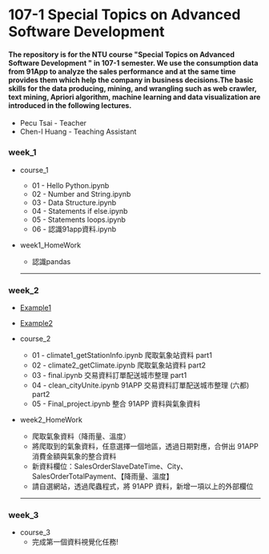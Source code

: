 # 107-1 Special Topics on Advanced Software Development
#### The repository is for the NTU course "Special Topics on Advanced Software Development " in 107-1 semester. We use the consumption data from 91App to analyze the sales performance and at the same time provides them which help the company in business decisions.The basic skills for the data producing, mining, and wrangling such as web crawler, text mining, Apriori algorithm, machine learning and data visualization are introduced in the following lectures.
- Pecu Tsai - Teacher
- Chen-I Huang - Teaching Assistant

### week_1

- course_1
    - 01 - Hello Python.ipynb
    - 02 - Number and String.ipynb
    - 03 - Data Structure.ipynb
    - 04 - Statements if else.ipynb
    - 05 - Statements loops.ipynb
    - 06 - 認識91app資料.ipynb
 
- week1_HomeWork
    - 認識pandas
    
    ---------------------------------------
    
### week_2
- [Example1](https://github.com/nalol831123/107PythonCSX/blob/master/week_2/course_2/Final_project.ipynb "link")
- [Example2](https://github.com/nalol831123/107PythonCSX/blob/master/week_2/Week2_Demo.ipynb "link")
- course_2
    - 01 - climate1_getStationInfo.ipynb 爬取氣象站資料 part1
    - 02 - climate2_getClimate.ipynb 爬取氣象站資料 part2
    - 03 - final.ipynb 交易資料訂單配送城市整理 part1
    - 04 - clean_cityUnite.ipynb 91APP 交易資料訂單配送城市整理 (六都) part2
    - 05 - Final_project.ipynb 整合 91APP 資料與氣象資料
 
- week2_HomeWork
    - 爬取氣象資料（降雨量、溫度）
    - 將爬取到的氣象資料，任意選擇一個地區，透過日期對應，合併出 91APP 消費金額與氣象的整合資料
    - 新資料欄位：SalesOrderSlaveDateTime、City、SalesOrderTotalPayment、【降雨量、溫度】
    - 請自選網站，透過爬蟲程式，將 91APP 資料，新增一項以上的外部欄位
    
    ---------------------------------------
    
### week_3

- course_3
    - 完成第一個資料視覺化任務!
 
